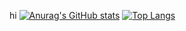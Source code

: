 hi
[![Anurag's GitHub stats](https://github-readme-stats.vercel.app/api?username=Fergus4506&theme=dark&show_icons=false)](https://github.com/anuraghazra/github-readme-stats)
[![Top Langs](https://github-readme-stats.vercel.app/api/top-langs/?username=Fergus4506&layout=donut-vertical&theme=dark)](https://github.com/anuraghazra/github-readme-stats)


